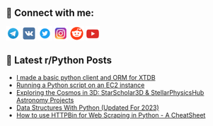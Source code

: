 ## 🔎 Connect with me:
[<img src="https://github.com/bullbesh/bullbesh/blob/main/images/Telegram.png" width="32" height="32" />](https://t.me/bullbesh)
[<img src="https://github.com/bullbesh/bullbesh/blob/main/images/VK.png" width="32" height="32" />](https://vk.com/bullbesh)
[<img src="https://github.com/bullbesh/bullbesh/blob/main/images/Twitter.png" width="32" height="32" />](https://twitter.com/bullbesh1)
[<img src="https://github.com/bullbesh/bullbesh/blob/main/images/Instagram.png" width="32" height="32" />](https://www.instagram.com/bullbesh)
[<img src="https://github.com/bullbesh/bullbesh/blob/main/images/Reddit.png" width="32" height="32" />](https://www.reddit.com/user/bullbesh)
[<img src="https://github.com/bullbesh/bullbesh/blob/main/images/YouTube.png" width="32" height="32" />](https://www.youtube.com/channel/UCtfjRs6uzgq5mfm8S06WTcg)

## 📕 Latest r/Python Posts
<!-- BLOG-POST-LIST:START -->
- [I made a basic python client and ORM for XTDB](https://www.reddit.com/r/Python/comments/18g1xmc/i_made_a_basic_python_client_and_orm_for_xtdb/)
- [Running a Python script on an EC2 instance](https://www.reddit.com/r/Python/comments/18g1k93/running_a_python_script_on_an_ec2_instance/)
- [Exploring the Cosmos in 3D: StarScholar3D &amp; StellarPhysicsHub Astronomy Projects](https://www.reddit.com/r/Python/comments/18g0knz/exploring_the_cosmos_in_3d_starscholar3d/)
- [Data Structures With Python &lpar;Updated For 2023&rpar;](https://www.reddit.com/r/Python/comments/18fz3ji/data_structures_with_python_updated_for_2023/)
- [How to use HTTPBin for Web Scraping in Python - A CheatSheet](https://www.reddit.com/r/Python/comments/18fykky/how_to_use_httpbin_for_web_scraping_in_python_a/)
<!-- BLOG-POST-LIST:END -->
